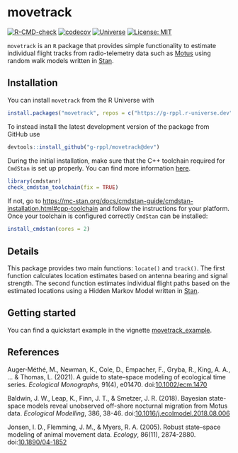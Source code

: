 # movetrack

<!-- badges: start -->
[![R-CMD-check](https://github.com/g-rppl/movetrack/workflows/R-CMD-check/badge.svg)](https://github.com/g-rppl/movetrack/actions)
[![codecov](https://codecov.io/gh/g-rppl/movetrack/branch/main/graph/badge.svg)](https://app.codecov.io/gh/g-rppl/movetrack)
[![Universe](https://g-rppl.r-universe.dev/badges/movetrack)](https://g-rppl.r-universe.dev/movetrack)
[![License: MIT](https://img.shields.io/badge/License-MIT-green.svg)](https://github.com/g-rppl/movetrack/blob/main/LICENSE)
<!-- badges: end -->

`movetrack` is an `R` package that provides simple functionality to estimate individual flight tracks from radio-telemetry data such as [Motus](https://motus.org/) using random walk models written in [Stan](https://mc-stan.org/).

## Installation

You can install `movetrack` from the R Universe with

```r
install.packages("movetrack", repos = c("https://g-rppl.r-universe.dev", getOption("repos")))
```

To instead install the latest development version of the package from GitHub use

```r
devtools::install_github("g-rppl/movetrack@dev")
```

During the initial installation, make sure that the C++ toolchain required for `CmdStan` is set up properly. You can find more information [here](https://mc-stan.org/cmdstanr/articles/cmdstanr.html).

```r
library(cmdstanr)
check_cmdstan_toolchain(fix = TRUE)
```

If not, go to <https://mc-stan.org/docs/cmdstan-guide/cmdstan-installation.html#cpp-toolchain> and follow the instructions for your platform. Once your toolchain is configured correctly `CmdStan` can be installed:

```r
install_cmdstan(cores = 2)
```

## Details

This package provides two main functions: `locate()` and `track()`. The first function calculates location estimates based on antenna bearing and signal strength. The second function estimates individual flight paths based on the estimated locations using a Hidden Markov Model written in [Stan](https://mc-stan.org/).

## Getting started
    
You can find a quickstart example in the vignette [movetrack_example](https://g-rppl.github.io/movetrack/articles/movetrack_example.html).

## References

Auger‐Méthé, M., Newman, K., Cole, D., Empacher, F., Gryba, R., King, A. A., ... & Thomas, L. (2021). A guide to state–space modeling of ecological time series. *Ecological Monographs*, 91(4), e01470. doi:[10.1002/ecm.1470](https://doi.org/10.1002/ecm.1470)

Baldwin, J. W., Leap, K., Finn, J. T., & Smetzer, J. R. (2018). Bayesian state-space models reveal unobserved off-shore nocturnal migration from Motus data. *Ecological Modelling*, 386, 38-46. doi:[10.1016/j.ecolmodel.2018.08.006](https://doi.org/10.1016/j.ecolmodel.2018.08.006)

Jonsen, I. D., Flemming, J. M., & Myers, R. A. (2005). Robust state–space modeling of animal movement data. *Ecology*, 86(11), 2874-2880. doi:[10.1890/04-1852](https://doi.org/10.1890/04-1852)
